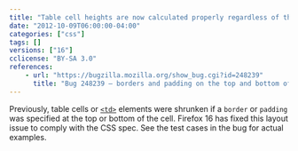 ```yaml
---
title: "Table cell heights are now calculated properly regardless of the border"
date: "2012-10-09T06:00:00-04:00"
categories: ["css"]
tags: []
versions: ["16"]
cclicense: "BY-SA 3.0"
references:
    - url: "https://bugzilla.mozilla.org/show_bug.cgi?id=248239"
      title: "Bug 248239 – borders and padding on the top and bottom of table cells reduce the height"
---
```

Previously, table cells or [`<td>`](https://developer.mozilla.org/docs/Web/HTML/Element/td) elements were shrunken if a `border` or `padding` was specified at the top or bottom of the cell. Firefox 16 has fixed this layout issue to comply with the CSS spec. See the test cases in the bug for actual examples.
